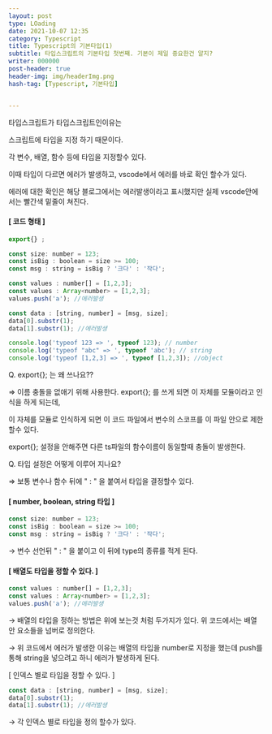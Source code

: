 ```yaml
---
layout: post
type: LOading
date: 2021-10-07 12:35
category: Typescript
title: Typescript의 기본타입(1)
subtitle: 타입스크립트의 기본타입 첫번째. 기본이 제일 중요한건 알지?
writer: 000000
post-header: true
header-img: img/headerImg.png
hash-tag: [Typescript, 기본타입]


---
```




타입스크립트가 타입스크립트인이유는

스크립트에 타입을 지정 하기 때문이다.

각 변수, 배열, 함수 등에 타입을 지정할수 있다.

이때 타입이 다르면 에러가 발생하고, vscode에서 에러를 바로 확인 할수가 있다.

에러에 대한 확인은 해당 블로그에서는 에러발생이라고 표시했지만 실제 vscode안에서는 빨간색 밑줄이 쳐진다.

 

#### [ 코드 형태 ]

```js
export{} ;

const size: number = 123;
const isBig : boolean = size >= 100;
const msg : string = isBig ? '크다' : '작다';

const values : number[] = [1,2,3];
const values : Array<number> = [1,2,3];
values.push('a'); //에러발생

const data : [string, number] = [msg, size];
data[0].substr(1);
data[1].substr(1); //에러발생

console.log('typeof 123 => ', typeof 123); // number
console.log('typeof "abc" => ', typeof 'abc'); // string
console.log('typeof [1,2,3] => ', typeof [1,2,3]); //object
```

Q. export{}; 는 왜 쓰나요??

⇒ 이름 충돌을 없애기 위해 사용한다. export{}; 를 쓰게 되면 이 자체를 모듈이라고 인식을 하게 되는데,

이 자체를 모듈로 인식하게 되면 이 코드 파일에서 변수의 스코프를 이 파일 안으로 제한할수 있다.

export{}; 설정을 안해주면 다른 ts파일의 함수이름이 동일할때 충돌이 발생한다.

 

Q. 타입 설정은 어떻게 이루어 지나요?

⇒ 보통 변수나 함수 뒤에 " : " 을 붙여서 타입을 결정할수 있다.

 

#### [ number, boolean, string 타입 ]

```js
const size: number = 123;
const isBig : boolean = size >= 100;
const msg : string = isBig ? '크다' : '작다';
```

→ 변수 선언뒤 " : " 을 붙이고 이 뒤에 type의 종류를 적게 된다.

 

#### [ 배열도 타입을 정할 수 있다. ]

```js
const values : number[] = [1,2,3];
const values : Array<number> = [1,2,3];
values.push('a'); //에러발생
```

→ 배열의 타입을 정하는 방법은 위에 보는것 처럼 두가지가 있다. 위 코드에서는 배열 안 요소들을 넘버로 정의한다.

→ 위 코드에서 에러가 발생한 이유는 배열의 타입을 number로 지정을 했는데 push를 통해 string을 넣으려고 하니 에러가 발생하게 된다.

 

 

[ 인덱스 별로 타입을 정할 수 있다. ] 

```js
const data : [string, number] = [msg, size];
data[0].substr(1);
data[1].substr(1); //에러발생
```

→ 각 인덱스 별로 타입을 정의 할수가 있다.
